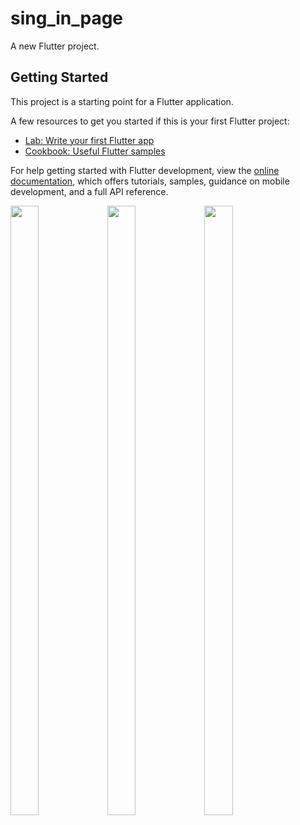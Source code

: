 # sing_in_page

A new Flutter project.

## Getting Started

This project is a starting point for a Flutter application.

A few resources to get you started if this is your first Flutter project:

- [Lab: Write your first Flutter app](https://docs.flutter.dev/get-started/codelab)
- [Cookbook: Useful Flutter samples](https://docs.flutter.dev/cookbook)

For help getting started with Flutter development, view the
[online documentation](https://docs.flutter.dev/), which offers tutorials,
samples, guidance on mobile development, and a full API reference.

<p>
  <img src="https://github.com/kaushikHadiya1234/sing_in_page/assets/119835333/dc32f6cc-16d8-43b5-be1e-0c77bc0097eb" height="50%" width="30%">
  <img src="https://github.com/kaushikHadiya1234/sing_in_page/assets/119835333/a89b6333-ebdb-47fc-b48e-1344ee13051d" height="50%" width="30%">
  <img src="https://github.com/kaushikHadiya1234/sing_in_page/assets/119835333/3c716e0a-8a57-4396-95ed-259e47fb1cc9" height="50%" width="30%">
  </p>
